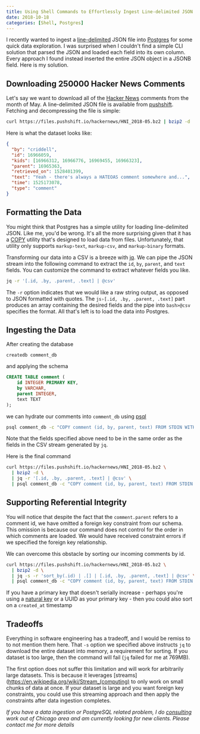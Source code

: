 ```yaml
---
title: Using Shell Commands to Effortlessly Ingest Line-delimited JSON into PostgreSQL
date: 2018-10-18
categories: [Shell, Postgres]
---
```


I recently wanted to ingest a [line-delimited](https://en.wikipedia.org/wiki/JSON_streaming#Line-delimited_JSON) JSON file into [Postgres](https://www.postgresql.org/) for some quick data exploration. I was surprised when I couldn't find a simple CLI solution that parsed the JSON and loaded each field into its own column. Every approach I found instead inserted the entire JSON object in a JSONB field. Here is my solution.

<!-- more -->

## Downloading 250000 Hacker News Comments

Let's say we want to download all of the [Hacker News](https://news.ycombinator.com/) comments from the month of May. A line-delimited JSON file is available from [pushshift](https://files.pushshift.io/hackernews/HNI_2018-05.bz2). Fetching and decompressing the file is simple:

```bash
curl https://files.pushshift.io/hackernews/HNI_2018-05.bz2 | bzip2 -d
```

Here is what the dataset looks like:

```json
{
  "by": "criddell",
  "id": 16966059,
  "kids": [16966312, 16966776, 16969455, 16966323],
  "parent": 16965363,
  "retrieved_on": 1528401399,
  "text": "Yeah - there's always a HATEOAS comment somewhere and...",
  "time": 1525173078,
  "type": "comment"
}
```

## Formatting the Data

You might think that Postgres has a simple utility for loading line-delimited JSON. Like me, you'd be wrong. It's all the more surprising given that it has a [COPY](https://www.postgresql.org/docs/current/static/sql-copy.html) utility that's designed to load data from files. Unfortunately, that utility only supports `markup›text`, `markup›csv`, and `markup›binary` formats.

Transforming our data into a CSV is a breeze with [jq](https://stedolan.github.io/jq/). We can pipe the JSON stream into the following command to extract the `id`, `by`, `parent`, and `text` fields. You can customize the command to extract whatever fields you like.

```bash
jq -r '[.id, .by, .parent, .text] | @csv'
```

The `-r` option indicates that we would like a raw string output, as opposed to JSON formatted with quotes. The `js›[.id, .by, .parent, .text]` part produces an array containing the desired fields and the pipe into `bash>@csv` specifies the format. All that's left is to load the data into Postgres.

## Ingesting the Data

After creating the database

`createdb comment_db`

and applying the schema

```sql
CREATE TABLE comment (
    id INTEGER PRIMARY KEY,
    by VARCHAR,
    parent INTEGER,
    text TEXT
);
```

we can hydrate our comments into `comment_db` using [psql](https://www.postgresql.org/docs/current/static/app-psql.html)

```bash
psql comment_db -c "COPY comment (id, by, parent, text) FROM STDIN WITH (FORMAT CSV)"
```

Note that the fields specified above need to be in the same order as the fields in the CSV stream generated by `jq`.

Here is the final command

```bash
curl https://files.pushshift.io/hackernews/HNI_2018-05.bz2 \
  | bzip2 -d \
  | jq -r '[.id, .by, .parent, .text] | @csv' \
  | psql comment_db -c "COPY comment (id, by, parent, text) FROM STDIN WITH (FORMAT CSV)"
```

## Supporting Referential Integrity

You will notice that despite the fact that the `comment.parent` refers to a comment id, we have omitted a foreign key constraint from our schema. This omission is because our command does not control for the order in which comments are loaded. We would have received constraint errors if we specified the foreign key relationship.

We can overcome this obstacle by sorting our incoming comments by id.

```bash
curl https://files.pushshift.io/hackernews/HNI_2018-05.bz2 \
  | bzip2 -d \
  | jq -s -r 'sort_by(.id) | .[] | [.id, .by, .parent, .text] | @csv' \
  | psql comment_db -c "COPY comment (id, by, parent, text) FROM STDIN WITH (FORMAT CSV)"
```

If you have a primary key that doesn't serially increase - perhaps you're using a [natural key](https://en.wikipedia.org/wiki/Natural_key) or a UUID as your primary key - then you could also sort on a `created_at` timestamp

## Tradeoffs

Everything in software engineering has a tradeoff, and I would be remiss to to not mention them here. That `-s` option we specified above instructs `jq` to download the entire dataset into memory, a requirement for sorting. If you dataset is too large, then the command will fail (`jq` failed for me at 769MB).

The first option does not suffer this limitation and will work for arbitrarily large datasets. This is because it leverages [streams](https://en.wikipedia.org/wiki/Stream_(computing) to only work on small chunks of data at once. If your dataset is large and you want foreign key constraints, you could use this streaming approach and then apply the constraints after data ingestion completes.

_If you have a data ingestion or PostgreSQL related problem, I do [consulting](/hire-me) work out of Chicago area and am currently looking for new clients. Please contact me for more details_
